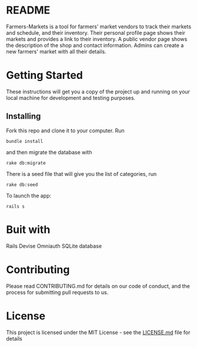 # README

Farmers-Markets is a tool for farmers' market vendors to track their markets and schedule, and their inventory. Their personal profile page shows their markets and provides a link to their inventory. A public vendor page shows the description of the shop and contact information. Admins can create a new farmers' market with all their details.

# Getting Started
These instructions will get you a copy of the project up and running on your local machine for development and testing purposes.

## Installing
Fork this repo and clone it to your computer. Run
```
bundle install
```
and then migrate the database with
```
rake db:migrate
```
There is a seed file that will give you the list of categories, run
```
rake db:seed
```
To launch the app:
```
rails s
```

# Buit with
Rails
Devise
Omniauth
SQLite database

# Contributing
Please read CONTRIBUTING.md for details on our code of conduct, and the process for submitting pull requests to us.

# License
This project is licensed under the MIT License - see the [LICENSE.md](./LICENSE.md) file for details
